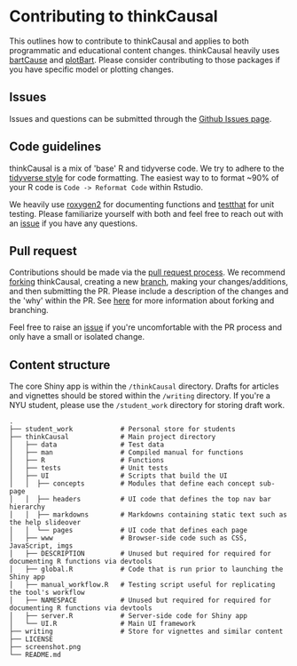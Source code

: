 # Contributing to thinkCausal

This outlines how to contribute to thinkCausal and applies to both programmatic and educational content changes. thinkCausal heavily uses [bartCause](https://github.com/vdorie/bartCause) and [plotBart](https://github.com/joemarlo/plotBart). Please consider contributing to those packages if you have specific model or plotting changes.

## Issues
Issues and questions can be submitted through the [Github Issues page](https://github.com/gperrett/thinkCausal_dev/issues).

## Code guidelines

thinkCausal is a mix of 'base' R and tidyverse code. We try to adhere to the [tidyverse style](https://style.tidyverse.org/) for code formatting. The easiest way to to format ~90% of your R code is `Code -> Reformat Code` within Rstudio.

We heavily use [roxygen2](https://roxygen2.r-lib.org/) for documenting functions and [testthat](https://testthat.r-lib.org/) for unit testing. Please familiarize yourself with both and feel free to reach out with an [issue](https://github.com/gperrett/thinkCausal_dev/issues) if you have any questions.

## Pull request

Contributions should be made via the [pull request process](https://docs.github.com/en/pull-requests/collaborating-with-pull-requests/proposing-changes-to-your-work-with-pull-requests/about-pull-requests). We recommend [forking](https://docs.github.com/en/get-started/quickstart/fork-a-repo) thinkCausal, creating a new [branch](https://docs.github.com/en/pull-requests/collaborating-with-pull-requests/proposing-changes-to-your-work-with-pull-requests/about-branches), making your changes/additions, and then submitting the PR. Please include a description of the changes and the 'why' within the PR. See [here](https://blog.scottlowe.org/2015/01/27/using-fork-branch-git-workflow/) for more information about forking and branching.

Feel free to raise an [issue](https://github.com/gperrett/thinkCausal_dev/issues) if you're uncomfortable with the PR process and only have a small or isolated change.

## Content structure

The core Shiny app is within the `/thinkCausal` directory. Drafts for articles and vignettes should be stored within the `/writing` directory. If you're a NYU student, please use the `/student_work` directory for storing draft work.

    .
    ├── student_work            # Personal store for students
    ├── thinkCausal             # Main project directory
    │   ├── data                # Test data
    │   ├── man                 # Compiled manual for functions
    │   ├── R                   # Functions
    │   ├── tests               # Unit tests
    │   ├── UI                  # Scripts that build the UI
    │   │  ├── concepts         # Modules that define each concept sub-page
    │   │  ├── headers          # UI code that defines the top nav bar hierarchy
    │   │  ├── markdowns        # Markdowns containing static text such as the help slideover
    │   │  └── pages            # UI code that defines each page
    │   ├── www                 # Browser-side code such as CSS, JavaScript, imgs
    │   ├── DESCRIPTION         # Unused but required for required for documenting R functions via devtools
    │   ├── global.R            # Code that is run prior to launching the Shiny app
    │   ├── manual_workflow.R   # Testing script useful for replicating the tool's workflow
    │   ├── NAMESPACE           # Unused but required for required for documenting R functions via devtools
    │   ├── server.R            # Server-side code for Shiny app
    │   └── UI.R                # Main UI framework
    ├── writing                 # Store for vignettes and similar content
    ├── LICENSE
    ├── screenshot.png
    └── README.md

